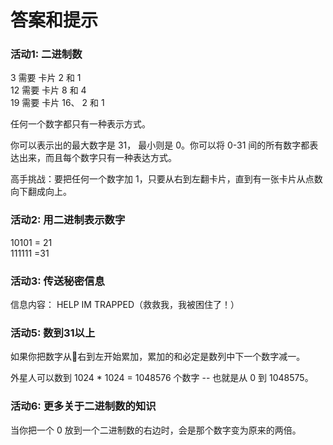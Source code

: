 # 答案和提示

### 活动1: 二进制数
3 需要 卡片 2 和 1<br>
12 需要 卡片 8 和 4<br>
19 需要 卡片 16、 2 和 1

任何一个数字都只有一种表示方式。

你可以表示出的最大数字是 31， 最小则是 0。你可以将 0-31 间的所有数字都表达出来，而且每个数字只有一种表达方式。

高手挑战：要把任何一个数字加 1，只要从右到左翻卡片，直到有一张卡片从点数向下翻成向上。

### 活动2: 用二进制表示数字
10101 = 21<br>
111111 =31

### 活动3: 传送秘密信息
信息内容： HELP IM TRAPPED（救救我，我被困住了！）

### 活动5: 数到31以上
如果你把数字从右到左开始累加，累加的和必定是数列中下一个数字减一。

外星人可以数到 1024 * 1024 = 1048576 个数字 -- 也就是从 0 到 1048575。

### 活动6: 更多关于二进制数的知识
当你把一个 0 放到一个二进制数的右边时，会是那个数字变为原来的两倍。


